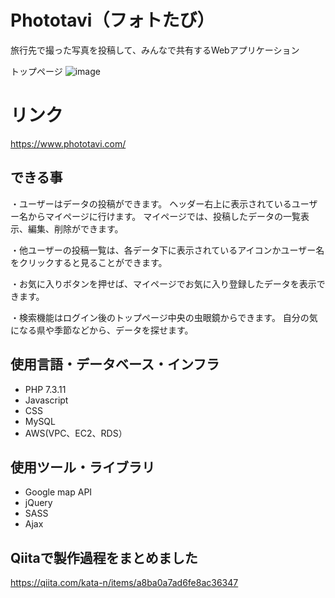 # Phototavi（フォトたび）
旅行先で撮った写真を投稿して、みんなで共有するWebアプリケーション

トップページ
![image](https://user-images.githubusercontent.com/56011845/72674870-62dc7100-3abf-11ea-877a-fc2bcba651e4.png)
# リンク
https://www.phototavi.com/
## できる事
・ユーザーはデータの投稿ができます。
 ヘッダー右上に表示されているユーザー名からマイページに行けます。
 マイページでは、投稿したデータの一覧表示、編集、削除ができます。

・他ユーザーの投稿一覧は、各データ下に表示されているアイコンかユーザー名をクリックすると見ることができます。

・お気に入りボタンを押せば、マイページでお気に入り登録したデータを表示できます。

・検索機能はログイン後のトップページ中央の虫眼鏡からできます。
 自分の気になる県や季節などから、データを探せます。

## 使用言語・データベース・インフラ
- PHP 7.3.11
- Javascript
- CSS
- MySQL
- AWS(VPC、EC2、RDS）

## 使用ツール・ライブラリ
- Google map API
- jQuery
- SASS
- Ajax

## Qiitaで製作過程をまとめました
https://qiita.com/kata-n/items/a8ba0a7ad6fe8ac36347
